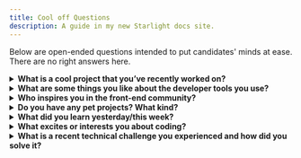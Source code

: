 ```yaml
---
title: Cool off Questions
description: A guide in my new Starlight docs site.
---
```



Below are open-ended questions intended to put candidates' minds at ease. There are no right answers here.

<details>
<summary><strong>What is a cool project that you’ve recently worked on?</strong></summary>
<div style="background-color: #008000; padding: 10px; margin-bottom: 10px; color: #000; font-size: 14px; font-weight: 500;">
<p> 💡 Tip: Not Available</p>
</div>
</details>

<details>
<summary><strong>What are some things you like about the developer tools you use?</strong></summary>
<div style="background-color: #008000; padding: 10px; margin-bottom: 10px; color: #000; font-size: 14px; font-weight: 500;">
<p> 💡 Tip: talk about Vscode, pyCharm,  Git, postman etc</p>
</div>
</details>

<details>
<summary><strong>Who inspires you in the front-end community?</strong></summary>
<div style="background-color: #008000; padding: 10px; margin-bottom: 10px; color: #000; font-size: 14px; font-weight: 500;">
<p> 💡 Tip: Could be a YouTuber, friend, or relative. Discuss how their actions or the impact they have on their projects inspire you.</p>
</div>
</details>

<details>
<summary><strong>Do you have any pet projects? What kind?</strong></summary>
<div style="background-color: #008000; padding: 10px; margin-bottom: 10px; color: #000; font-size: 14px; font-weight: 500;">
<p> 💡 Tip: NA</p>
</div>
</details>

<details>
<summary><strong>What did you learn yesterday/this week?</strong></summary>
<div style="background-color: #008000; padding: 10px; margin-bottom: 10px; color: #000; font-size: 14px; font-weight: 500;">
<p> 💡 Tip: NA</p>
</div>
</details>

<details>
<summary><strong>What excites or interests you about coding?</strong></summary>
<div style="background-color: #008000; padding: 10px; margin-bottom: 10px; color: #000; font-size: 14px; font-weight: 500;">
<p> 💡 Tip: Coding is infinitely scalable work</p>
</div>
</details>

<details>
<summary><strong>What is a recent technical challenge you experienced and how did you solve it?</strong></summary>
<div style="background-color: #008000; padding: 10px; margin-bottom: 10px; color: #000; font-size: 14px; font-weight: 500;">
<p> 💡 Tip: NA</p>
</div>
</details>
